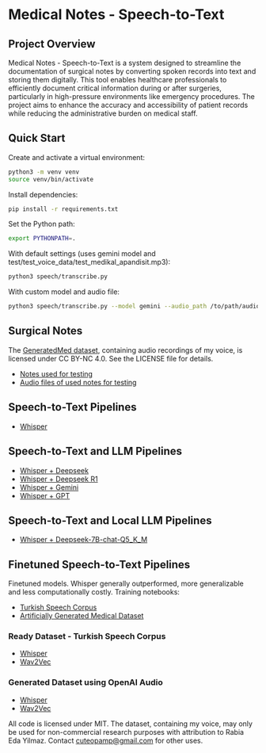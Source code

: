 # Medical Notes - Speech-to-Text

## Project Overview
Medical Notes - Speech-to-Text is a system designed to streamline the documentation of surgical notes by converting spoken records into text and storing them digitally. This tool enables healthcare professionals to efficiently document critical information during or after surgeries, particularly in high-pressure environments like emergency procedures. The project aims to enhance the accuracy and accessibility of patient records while reducing the administrative burden on medical staff.

## Quick Start
Create and activate a virtual environment:
```bash
python3 -m venv venv
source venv/bin/activate
```
Install dependencies:
```bash
pip install -r requirements.txt
```
Set the Python path:
```bash
export PYTHONPATH=.
```
With default settings (uses gemini model and test/test_voice_data/test_medikal_apandisit.mp3):
```bash
python3 speech/transcribe.py
```
With custom model and audio file:
```bash
python3 speech/transcribe.py --model gemini --audio_path /to/path/audio_file.mp3
```

## Surgical Notes
The [GeneratedMed dataset](test/test_voice_data), containing audio recordings of my voice, is licensed under CC BY-NC 4.0. See the LICENSE file for details.
- [Notes used for testing](test/test_text_data)
- [Audio files of used notes for testing](test/test_voice_data)

## Speech-to-Text Pipelines
- [Whisper](results/whisper)

## Speech-to-Text and LLM Pipelines
- [Whisper + Deepseek](results/whisper_deepseek)
- [Whisper + Deepseek R1](results/whisper_deepseek_r1)
- [Whisper + Gemini](results/whisper_gemini)
- [Whisper + GPT](results/whisper_gpt)

## Speech-to-Text and Local LLM Pipelines
- [Whisper + Deepseek-7B-chat-Q5_K_M](speech/agent/deepseek_model.py)

## Finetuned Speech-to-Text Pipelines
Finetuned models. Whisper generally outperformed, more generalizable and less computationally costly.
Training notebooks:
* [Turkish Speech Corpus](train/artificially-generated-medical-notebooks)
* [Artificially Generated Medical Dataset](train/artificially-generated-medical-notebooks)

### Ready Dataset - Turkish Speech Corpus
- [Whisper](models/trained/results/turkish-seech-corpus-whisper)
- [Wav2Vec](models/trained/results/turkish-speech-corpus-wav2vec)
### Generated Dataset using OpenAI Audio
- [Whisper](models/trained/results/generated-med-whisper)
- [Wav2Vec](models/trained/results/generated-med-wav2vec)


All code is licensed under MIT. The dataset, containing my voice, may only be used for non-commercial research purposes with attribution to Rabia Eda Yilmaz. Contact cuteopamp@gmail.com for other uses.